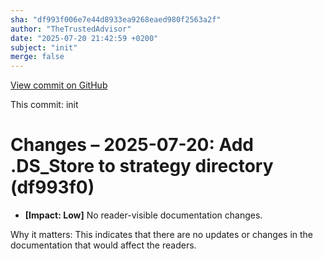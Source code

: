```yaml
---
sha: "df993f006e7e44d8933ea9268eaed980f2563a2f"
author: "TheTrustedAdvisor"
date: "2025-07-20 21:42:59 +0200"
subject: "init"
merge: false
---
```


[View commit on GitHub](https://github.com/TheTrustedAdvisor/FabricAdoptionFramework/commit/df993f006e7e44d8933ea9268eaed980f2563a2f)

This commit: init

# Changes – 2025-07-20: Add .DS_Store to strategy directory (df993f0)

- **[Impact: Low]** No reader-visible documentation changes.  
  
Why it matters: This indicates that there are no updates or changes in the documentation that would affect the readers.
